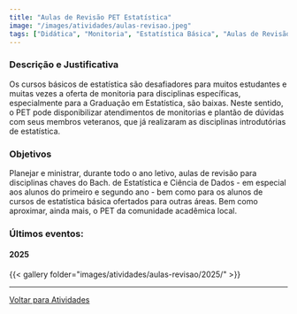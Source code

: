 ```yaml
---
title: "Aulas de Revisão PET Estatística"
image: "/images/atividades/aulas-revisao.jpeg"
tags: ["Didática", "Monitoria", "Estatística Básica", "Aulas de Revisão"]
---
```

  
### **Descrição e Justificativa**

Os cursos básicos de estatística são desafiadores para muitos estudantes e muitas vezes a oferta de monitoria para disciplinas específicas, especialmente para a Graduação em Estatística, são baixas. Neste sentido, o PET pode disponibilizar atendimentos de monitorias e plantão de dúvidas com seus membros veteranos, que já realizaram as disciplinas introdutórias de estatística.

### **Objetivos**

Planejar e ministrar, durante todo o ano letivo, aulas de revisão para disciplinas chaves do Bach. de Estatística e Ciência de Dados - em especial aos alunos do primeiro e segundo ano - bem como para os alunos de cursos de estatística básica ofertados para outras áreas. Bem como aproximar, ainda mais, o PET da comunidade acadêmica local.


### Últimos eventos:

#### 2025

{{< gallery folder="images/atividades/aulas-revisao/2025/" >}}

---
[Voltar para Atividades](/atividades/)